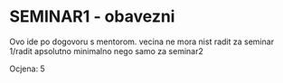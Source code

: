 # SEMINAR1 - obavezni

Ovo ide po dogovoru s mentorom. vecina ne mora nist radit za seminar 1/radit apsolutno minimalno nego samo za seminar2

Ocjena: 5